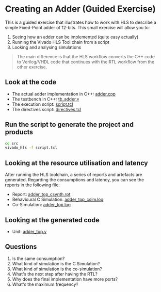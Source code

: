 # Creating an Adder (Guided Exercise)

This is a guided exercise that illustrates how to work with HLS to describe a simple Fixed-Point adder of 12-bits. This small exercise will allow you to:

1. Seeing how an adder can be implemented (quite easy actually)
2. Running the Vivado HLS Tool chain from a script
3. Looking and analysing simulations

> The main difference is that the HLS workflow converts the C++ code to Verilog/VHDL code that continues with the RTL workflow from the other exercise.

## Look at the code

* The actual adder implementation in C++: [adder.cpp](./src/adder.cpp)
* The testbench in C++: [tb_adder.v](./src/tb_adder.v)
* The execution script: [script.tcl](./src/script.tcl)
* The directives script: [directives.tcl](./src/directives.tcl)

## Run the script to generate the project and products

```bash
cd src
vivado_hls -f script.tcl
```

## Looking at the resource utilisation and latency

After running the HLS toolchain, a series of reports and artefacts are generated. Regarding the consumptions and latency, you can see the reports in the following file:

* Report: [adder_top_csynth.rpt](src/hlsadder/solution/syn/report/adder_top_csynth.rpt)
* Behavioural C Simulation: [adder_top_csim.log](src/hlsadder/solution/csim/report/adder_top_csim.log)
* Co-Simulation: [adder_top.log](src/hlsadder/solution/sim/report/verilog/adder_top.log)

## Looking at the generated code

* Unit: [adder_top.v](src/hlsadder/solution/impl/verilog/adder_top.v)

## Questions

1. Is the same consumption?
2. What kind of simulation is the C Simulation?
3. What kind of simulation is the co-simulation?
4. What's the next step after having the RTL?
5. Why does the final implementation have more ports?
6. What's the maximum frequency?
